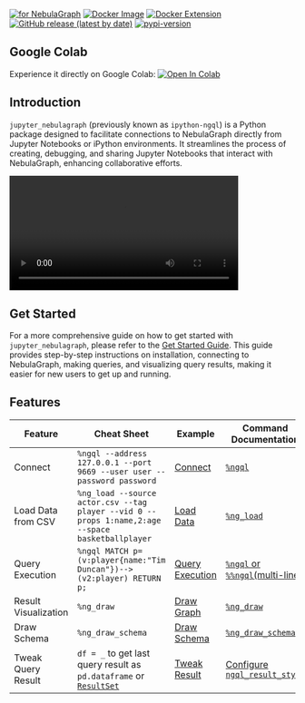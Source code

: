 
[![for NebulaGraph](https://img.shields.io/badge/Toolchain-NebulaGraph-blue)](https://github.com/vesoft-inc/nebula) [![Docker Image](https://img.shields.io/docker/v/weygu/nebulagraph-jupyter?label=Image&logo=docker)](https://hub.docker.com/r/weygu/nebulagraph-jupyter) [![Docker Extension](https://img.shields.io/badge/Docker-Extension-blue?logo=docker)](https://hub.docker.com/extensions/weygu/nebulagraph-dd-ext) [![GitHub release (latest by date)](https://img.shields.io/github/v/release/wey-gu/jupyter_nebulagraph?label=Version)](https://github.com/wey-gu/jupyter_nebulagraph/releases)
[![pypi-version](https://img.shields.io/pypi/v/jupyter_nebulagraph)](https://pypi.org/project/jupyter_nebulagraph/)

## Google Colab

Experience it directly on Google Colab: [![Open In Colab](https://colab.research.google.com/assets/colab-badge.svg)](https://colab.research.google.com/github/wey-gu/jupyter_nebulagraph/blob/main/docs/get_started.ipynb)

## Introduction

`jupyter_nebulagraph` (previously known as `ipython-ngql`) is a Python package designed to facilitate connections to NebulaGraph directly from Jupyter Notebooks or iPython environments. It streamlines the process of creating, debugging, and sharing Jupyter Notebooks that interact with NebulaGraph, enhancing collaborative efforts.

<video controls style="width: 80%;">
  <source src="https://github.com/wey-gu/jupyter_nebulagraph/assets/1651790/10135264-77b5-4d3c-b68f-c5810257feeb" type="video/mp4">
Your browser does not support the video tag.
</video>



## Get Started

For a more comprehensive guide on how to get started with `jupyter_nebulagraph`, please refer to the [Get Started Guide](/get_started). This guide provides step-by-step instructions on installation, connecting to NebulaGraph, making queries, and visualizing query results, making it easier for new users to get up and running.

## Features

| Feature | Cheat Sheet | Example | Command Documentation |
| ------- | ----------- | --------- | ---------------------- |
| Connect | `%ngql --address 127.0.0.1 --port 9669 --user user --password password` | [Connect](https://jupyter-nebulagraph.readthedocs.io/en/latest/get_started/#connect-to-nebulagraph) | [`%ngql`](https://jupyter-nebulagraph.readthedocs.io/en/latest/magic_words/ngql/#connect-to-nebulagraph) |
| Load Data from CSV | `%ng_load --source actor.csv --tag player --vid 0 --props 1:name,2:age --space basketballplayer` | [Load Data](https://jupyter-nebulagraph.readthedocs.io/en/latest/get_started/#load-data-from-csv) | [`%ng_load`](https://jupyter-nebulagraph.readthedocs.io/en/latest/magic_words/ng_load/) |
| Query Execution | `%ngql MATCH p=(v:player{name:"Tim Duncan"})-->(v2:player) RETURN p;`| [Query Execution](https://jupyter-nebulagraph.readthedocs.io/en/latest/get_started/#query) | [`%ngql` or `%%ngql`(multi-line)](https://jupyter-nebulagraph.readthedocs.io/en/latest/magic_words/ngql/#make-queries) |
| Result Visualization | `%ng_draw` | [Draw Graph](https://jupyter-nebulagraph.readthedocs.io/en/latest/magic_words/ng_draw/) | [`%ng_draw`](https://jupyter-nebulagraph.readthedocs.io/en/latest/magic_words/ng_draw/) |
| Draw Schema | `%ng_draw_schema` | [Draw Schema](https://jupyter-nebulagraph.readthedocs.io/en/latest/magic_words/ng_draw_schema/) | [`%ng_draw_schema`](https://jupyter-nebulagraph.readthedocs.io/en/latest/magic_words/ng_draw_schema/) |
| Tweak Query Result | `df = _` to get last query result as `pd.dataframe` or [`ResultSet`](https://github.com/vesoft-inc/nebula-python/blob/master/nebula3/data/ResultSet.py) | [Tweak Result](https://jupyter-nebulagraph.readthedocs.io/en/latest/get_started/#result-handling) | [Configure `ngql_result_style`](https://jupyter-nebulagraph.readthedocs.io/en/latest/configurations/#configure-ngql_result_style) |

